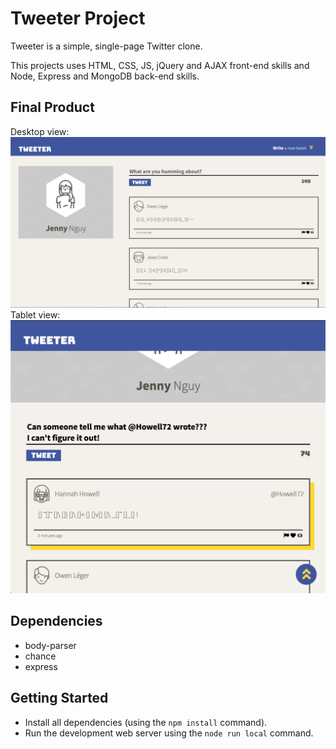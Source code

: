 # Tweeter Project

Tweeter is a simple, single-page Twitter clone.

This projects uses HTML, CSS, JS, jQuery and AJAX front-end skills and Node, Express and MongoDB back-end skills.

## Final Product

Desktop view:
!["Screenshot of desktop view"](https://github.com/j-nny/tweeter/blob/master/docs/Desktop-view.png)
Tablet view:
!["Screenshot of tablet view"](https://github.com/j-nny/tweeter/blob/master/docs/Tablet-view.png)

## Dependencies

- body-parser
- chance
- express

## Getting Started

- Install all dependencies (using the `npm install` command).
- Run the development web server using the `node run local` command.
